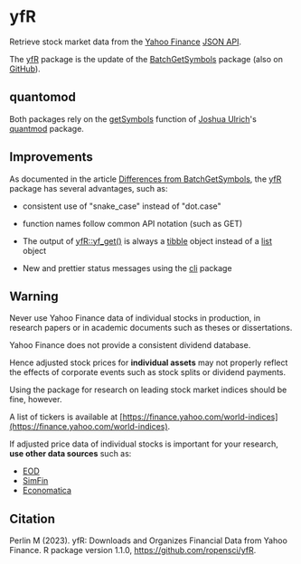 # yfR

Retrieve stock market data from the [Yahoo Finance](https://finance.yahoo.com/) [JSON API](https://developer.yahoo.com/api/).

The [yfR](https://docs.ropensci.org/yfR/index.html) package is the update of the [BatchGetSymbols](https://cran.r-project.org/web/packages/BatchGetSymbols/index.html) package (also on [GitHub](https://github.com/msperlin/BatchGetSymbols)).

## quantomod

Both packages rely on the [getSymbols](https://rdrr.io/cran/quantmod/man/getSymbols.html) function of [Joshua Ulrich](https://github.com/joshuaulrich)'s [quantmod](https://www.quantmod.com/) package.


## Improvements

As documented in the article [Differences from BatchGetSymbols](https://docs.ropensci.org/yfR/articles/diff-batchgetsymbols.html), the [yfR](https://docs.ropensci.org/yfR/index.html) package has several advantages, such as:

- consistent use of "snake_case" instead of "dot.case"

- function names follow common API notation (such as GET)

- The output of [yfR::yf_get()](https://docs.ropensci.org/yfR/reference/yf_get.html) is always a [tibble](https://tibble.tidyverse.org/) object instead of a [list](https://rdrr.io/r/base/list.html) object

- New and prettier status messages using the [cli](https://cli.r-lib.org/) package

## Warning

Never use Yahoo Finance data of individual stocks in production, in research papers or in academic documents such as theses or dissertations.

Yahoo Finance does not provide a consistent dividend database.

Hence adjusted stock prices for **individual assets** may not properly reflect the effects of corporate events such as stock splits or dividend payments.

Using the package for research on leading stock market indices should be fine, however.

A list of tickers is available at [https://finance.yahoo.com/world-indices](https://finance.yahoo.com/world-indices).

If adjusted price data of individual stocks is important for your research, **use other data sources** such as:

- [EOD](https://eodhd.com/)
- [SimFin](https://www.simfin.com/en/)
- [Economatica](https://economatica.com/)

## Citation

Perlin M (2023). yfR: Downloads and Organizes Financial Data from Yahoo Finance. R package version 1.1.0, https://github.com/ropensci/yfR. 